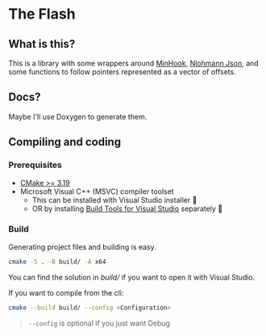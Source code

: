 # The Flash

## What is this?

This is a library with some wrappers around
[MinHook](https://github.com/TsudaKageyu/minhook),
[Nlohmann Json](https://github.com/nlohmann/json),
and some functions to follow pointers represented as a vector of offsets.

## Docs?

Maybe I'll use Doxygen to generate them.

## Compiling and coding

### Prerequisites

- [CMake >= 3.19](https://cmake.org/download/)
- Microsoft Visual C++ (MSVC) compiler toolset
  - This can be installed with Visual Studio installer :vomiting_face:
  - OR by installing [Build Tools for Visual Studio](https://visualstudio.microsoft.com/downloads/#other) separately :muscle:

### Build

Generating project files and building is easy.

```bash
cmake -S . -B build/ -A x64
```

You can find the solution in _build/_ if you want to open it with Visual Studio.

If you want to compile from the cli:

```bash
cmake --build build/ --config <Configuration>
```

> `--config` is optional if you just want Debug
